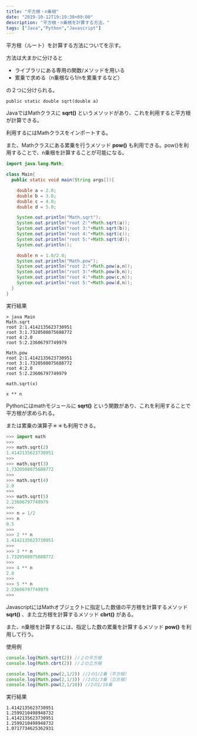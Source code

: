 ```yaml
---
title: "平方根・n乗根"
date: "2019-10-12T19:19:30+09:00"
description: "平方根・n乗根を計算する方法。"
tags: ["Java","Python","Javascript"]
---
```


平方根（ルート）を計算する方法についてを示す。

方法は大まかに分けると

- ライブラリにある専用の関数/メソッドを用いる
- 累乗で求める（n乗根なら1/nを累乗するなど）

の２つに分けられる。

<div class="note_content_by_programming_language" id="note_content_Java">

`public static double sqrt(double a)`  

JavaではMathクラスに **sqrt()** というメソッドがあり、これを利用すると平方根が計算できる。  

利用するにはMathクラスをインポートする。

また、Mathクラスにある累乗を行うメソッド **pow()** も利用できる。pow()を利用することで、n乗根を計算することが可能になる。

```java
import java.lang.Math;

class Main{
  public static void main(String args[]){

    double a = 2.0;
    double b = 3.0;
    double c = 4.0;
    double d = 5.0;

    System.out.println("Math.sqrt");
    System.out.println("root 2:"+Math.sqrt(a));
    System.out.println("root 3:"+Math.sqrt(b));
    System.out.println("root 4:"+Math.sqrt(c));
    System.out.println("root 5:"+Math.sqrt(d));
    System.out.println();

    double n = 1.0/2.0;
    System.out.println("Math.pow");
    System.out.println("root 2:"+Math.pow(a,n));
    System.out.println("root 3:"+Math.pow(b,n));
    System.out.println("root 4:"+Math.pow(c,n));
    System.out.println("root 5:"+Math.pow(d,n));
  }
}
```

実行結果
```
> java Main
Math.sqrt
root 2:1.4142135623730951
root 3:1.7320508075688772
root 4:2.0
root 5:2.23606797749979

Math.pow
root 2:1.4142135623730951
root 3:1.7320508075688772
root 4:2.0
root 5:2.23606797749979
```

</div>
<div class="note_content_by_programming_language" id="note_content_Python">

`math.sqrt(x)`

`x ** n`

Pythonにはmathモジュールに **sqrt()** という関数があり、これを利用することで平方根が求められる。

または累乗の演算子＊＊も利用できる。

```python
>>> import math
>>> 
>>> math.sqrt(2) 
1.4142135623730951
>>> 
>>> math.sqrt(3) 
1.7320508075688772
>>>             
>>> math.sqrt(4) 
2.0
>>>
>>> math.sqrt(5) 
2.23606797749979
>>>
>>> n = 1/2
>>> n
0.5
>>>
>>> 2 ** n
1.4142135623730951
>>> 
>>> 3 ** n
1.7320508075688772
>>>
>>> 4 ** n
2.0
>>>
>>> 5 ** n
2.23606797749979
>>>
```

</div>
<div class="note_content_by_programming_language" id="note_content_Javascript">

JavascriptにはMathオブジェクトに指定した数値の平方根を計算するメソッド **sqrt()** 、また立方根を計算するメソッド **cbrt()** がある。

また、n乗根を計算するには、指定した数の累乗を計算するメソッド **pow()** を利用して行う。

使用例

```javascript
console.log(Math.sqrt(2)) //２の平方根
console.log(Math.cbrt(2)) //２の立方根

console.log(Math.pow(2,1/2)) //2の1/2乗（平方根）
console.log(Math.pow(2,1/3)) //2の1/3乗（立方根）
console.log(Math.pow(2,1/10)) //2の1/10乗
```

実行結果

```
1.4142135623730951
1.2599210498948732
1.4142135623730951
1.2599210498948732
1.0717734625362931
```

</div>

